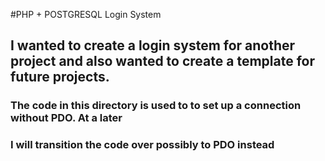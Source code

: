 #PHP + POSTGRESQL Login System

## I wanted to create a login system for another project and also wanted to create a template for future projects.

### The code in this directory is used to to set up a connection without PDO. At a later
### I will transition the code over possibly to PDO instead
